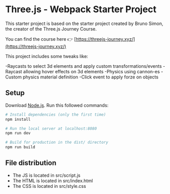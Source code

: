 # Three.js - Webpack Starter Project

This starter project is based on the starter project created by Bruno Simon, the creator of the Three.js Journey Course.

You can find the course here 👉 [https://threejs-journey.xyz/](https://threejs-journey.xyz/)

This project includes some tweaks like:

-Raycasts to select 3d elements and apply custom transformations/events
-Raycast allowing hover effects on 3d elements
-Physics using cannon-es
-Custom physics material definition
-Click event to apply forze on objects

## Setup
Download [Node.js](https://nodejs.org/en/download/).
Run this followed commands:

``` bash
# Install dependencies (only the first time)
npm install

# Run the local server at localhost:8080
npm run dev

# Build for production in the dist/ directory
npm run build
```

## File distribution

- The JS is located in src/script.js
- The HTML is located in src/index.html
- The CSS is located in src/style.css
